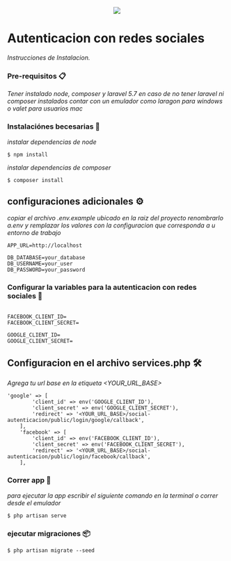 <p align="center"><img src="https://laravel.com/assets/img/components/logo-laravel.svg"></p>

# Autenticacion con redes sociales


_Instrucciones de Instalacion._


### Pre-requisitos 📋

_Tener instalado node, composer y laravel 5.7 en caso de no tener laravel ni composer instalados contar con un emulador como laragon para windows o valet para usuarios mac_


### Instalaciónes becesarias 🔧


_instalar dependencias de node_

```
$ npm install
```

_instalar dependencias de composer_

```
$ composer install
```


## configuraciones adicionales ⚙️


_copiar el archivo .env.example ubicado en la raiz del proyecto renombrarlo a.env y remplazar los valores con la configuracion que corresponda a u entorno de trabajo_

```
APP_URL=http://localhost

DB_DATABASE=your_database
DB_USERNAME=your_user
DB_PASSWORD=your_password
```
### Configurar la variables para la autenticacion con redes sociales 🔩



```

FACEBOOK_CLIENT_ID=
FACEBOOK_CLIENT_SECRET=

GOOGLE_CLIENT_ID=
GOOGLE_CLIENT_SECRET=
```
## Configuracion en el archivo services.php 🛠️

_Agrega tu url base en la etiqueta <YOUR_URL_BASE>_


```
'google' => [
        'client_id' => env('GOOGLE_CLIENT_ID'),
        'client_secret' => env('GOOGLE_CLIENT_SECRET'),
        'redirect' => '<YOUR_URL_BASE>/social-autenticacion/public/login/google/callback',
    ],
    'facebook' => [
        'client_id' => env('FACEBOOK_CLIENT_ID'),
        'client_secret' => env('FACEBOOK_CLIENT_SECRET'),
        'redirect' => '<YOUR_URL_BASE>/social-autenticacion/public/login/facebook/callback',
    ],

```

### Correr app  🔩

_para ejecutar la app escribir el siguiente comando en la terminal o correr desde el emulador_

```
$ php artisan serve
```

### ejecutar migraciones 📦


```
$ php artisan migrate --seed
```
